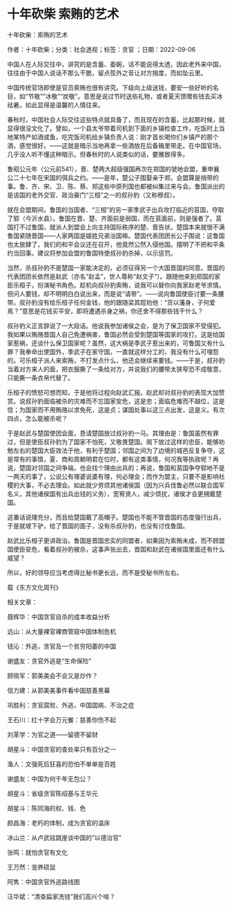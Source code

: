 # 十年砍柴  索贿的艺术    
    
十年砍柴：索贿的艺术    
作者：十年砍柴；分类：社会透视；标签：贪官 ；日期：2022-09-06    
中国人在人际交往中，讲究的是含蓄、委婉，话不能说得太透，因此老外来中国，往往由于中国人说话不那么干脆，留点弦外之音让对方揣度，而如坠云里。    
中国传统官场即使是官员索贿也很有讲究。下级向上级送钱，要安一些好听的名目，如“节敬”“冰敬”“炭敬”。意思是说过节时送些礼物，或者夏天馈赠些钱去买冰祛暑。如此显得是温馨的人情往来。    
春秋时，中国社会人际交往这些特点就具备了，而且现在的含蓄，比起那时候，就显得很没文化了。譬如，一个县太爷带着司机到下面的乡镇检查工作，吃饭时上当地某特产如酒或鱼，吃完饭司机给乡镇负责人说：刚才首长喝你们乡镇产的那个酒，感觉很好。——这就是暗示当地再拿一些酒放在后备箱里带走。在中国官场，几乎没人听不懂这种暗示。但春秋时的人说类似的话，要雅致得多。    
鲁昭公元年（公元前541），晋、楚两大超级强国再次在郑国的虢地会盟，重申襄公二十七年在宋国的弭兵之约。——是年，楚公子围娶亲于郑，会盟算是捎带的事。鲁、齐、宋、卫、陈、蔡、郑这些中原列国也都被纠集过来与会。鲁国派出的是该国的老外交官、政治豪门“三桓”之一的叔孙豹（又称穆叔）。    
就在会盟期间，鲁国的当国者、“三桓”的另一家季武子出兵攻打临近的莒国，夺取了郓（今沂水县）。鲁国在晋、楚、齐面前是弱国，而在莒面前，则是强者了。莒国打不过鲁国，就派人到盟会上向主持国际秩序的楚、晋告状。楚国本来就很不满鲁国紧随晋国——人家两国是姬姓兄弟治国嘛。楚国代表团团长公子围说：这鲁国也太放肆了，我们的和平会议还在召开，他竟然公然入侵他国。摆明了不把和平条约当回事。建议将参加会盟的鲁国特使叔孙豹杀掉，以示惩罚。    
当然，杀叔孙豹不是楚国一家能决定的，必须征得另一个大国晋国的同意。晋国的代表团团长依然是赵武（亦名“赵孟”，世人尊称“赵文子”）。跟随他来到郑国的家臣乐桓子，扮演秘书角色。趁机向叔孙豹索贿，说我可以替你向我家赵老爷求情。但问人要钱，却不明明白白说出来，而是说“请带”。——说向鲁国使臣讨要一条腰带。叔孙豹没有给乐桓子任何金钱，他的跟随梁其踁劝他：“货以藩身，子何爱焉？”意思是花钱买平安，即将遭遇杀身之祸，你还舍不得那些钱干什么？    
叔孙豹义正言辞说了一大段话。他说我参加诸侯之会，是为了保卫国家不受侵犯。我如果以贿赂晋国人自己免遭祸害，鲁国必然会受到楚国等国家的攻打。这是给国家惹祸，还谈什么保卫国家呢？虽然，这大祸是季武子惹出来的，可鲁国又有什么罪？我奉命出使国外，季武子在家守国，一直就这样分工的，我没有什么可埋怨的。可乐桓子派人来索贿，不打发点什么，他还会继续来要钱。——于是，叔孙豹当着对方来人的面，把衣服撕了一条给对方，并说我们的腰带太狭窄恐不成敬意，只能撕一条衣帛代替了。    
乐桓子的愤怒可想而知，于是他将过程向赵武汇报。赵武却对叔孙豹的表现大加赞赏。说叔孙豹面临被杀的灾难而不忘国家安危，这是忠；面临危难而不越位，这是信；为国家而不用贿赂以求免死，这是贞；谋国处事以这三点出发，这是义。有次四点，怎么能被杀呢？    
于是赵武与楚国使团会面，恳请楚国放过叔孙豹一马。其理由是：鲁国虽然有罪过，但是使臣叔孙豹为了国家不怕死，又敬畏楚国。阁下放过这样的忠臣，能够劝勉左右的楚国大臣效法于他，有利于楚国；邻国之间为了边境的城邑反复争夺，这是常有的事情，夏、商和周朝明君在位时，都有这类事情，何况我等执政呢？再说，楚国对邻国之间争端，也会找个理由出兵的；再说，鲁国和莒国争夺郓地不是一两天的事了，公说公有理婆说婆有理，何必理会；而作为盟主，只要不是影响社稷的大事，不必去理会。如此就少劳烦其他诸侯国（因为兴兵伐鲁必然以联合国军名义，其他诸侯国有出兵出钱的义务），宽宥贤人，减少烦扰，诸侯才会更拥戴楚国。    
这番话说理充分，而且给楚国戴了高帽子。楚国也不能不管晋国的态度强行出兵，于是就坡下驴，给了晋国的面子，没有杀叔孙豹，也没有讨伐鲁国。    
赵武比乐桓子更讲政治。鲁国是晋国忠实的同盟者，如果因为索贿未成，而不顾盟国使臣安危，看着叔孙豹被杀，这事声张出去，晋国和赵武在诸侯国里面还有什么威望？    
所以，好的领导应当考虑得比秘书更长远，而不是受秘书所左右。    
载《东方文化周刊》    
    
相关文章：    
聂辉华：中国贪官自杀的成本收益分析    
远山：从大量裸官裸商管窥中国体制危机    
钱沁：外逃，贪官及一个贫穷阳萎的中国    
谢盛友：贪官外逃是“生命保险”    
顾晓军：郭美美会不会又是炒作？    
信力建：从郭美美事件看中国慈善黑幕    
巩胜利：贪官腐败、外逃，中国国病、不治之症    
王石川：红十字会万元餐：慈善你伤不起    
刘革学：为官之道——留德不留财    
胡星斗：中国贪官的查处率只有百分之一    
渔人：文强死后狂喜的恐怕不单单是百姓    
谢盛友：中国为何千年无包公？    
胡星斗：省级贪官陈绍基与王华元    
胡星斗：陈同海的权、钱、色    
颜昌海：老朽的体制，成为贪官的温床    
冰山兰：从卢武铉跳崖谈中国的“以德治官”    
张鸣：就怕贪官有文化    
王万然：宠养硕鼠    
阿隽：中国贪官外逃路线图    
汪华斌：“清查扁家洗钱”我们高兴个啥？